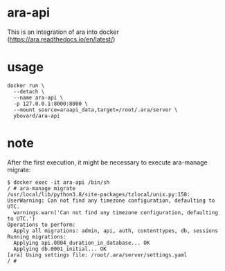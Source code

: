 # ara-api
This is an integration of ara into docker (https://ara.readthedocs.io/en/latest/)

# usage
```
docker run \
  --detach \
  --name ara-api \
  -p 127.0.0.1:8000:8000 \
  --mount source=araapi_data,target=/root/.ara/server \
  ybovard/ara-api
```

# note
After the first execution, it might be necessary to execute ara-manage migrate:
```
$ docker exec -it ara-api /bin/sh
/ # ara-manage migrate
/usr/local/lib/python3.8/site-packages/tzlocal/unix.py:158: UserWarning: Can not find any timezone configuration, defaulting to UTC.
  warnings.warn('Can not find any timezone configuration, defaulting to UTC.')
Operations to perform:
  Apply all migrations: admin, api, auth, contenttypes, db, sessions
Running migrations:
  Applying api.0004_duration_in_database... OK
  Applying db.0001_initial... OK
[ara] Using settings file: /root/.ara/server/settings.yaml
/ #
```
